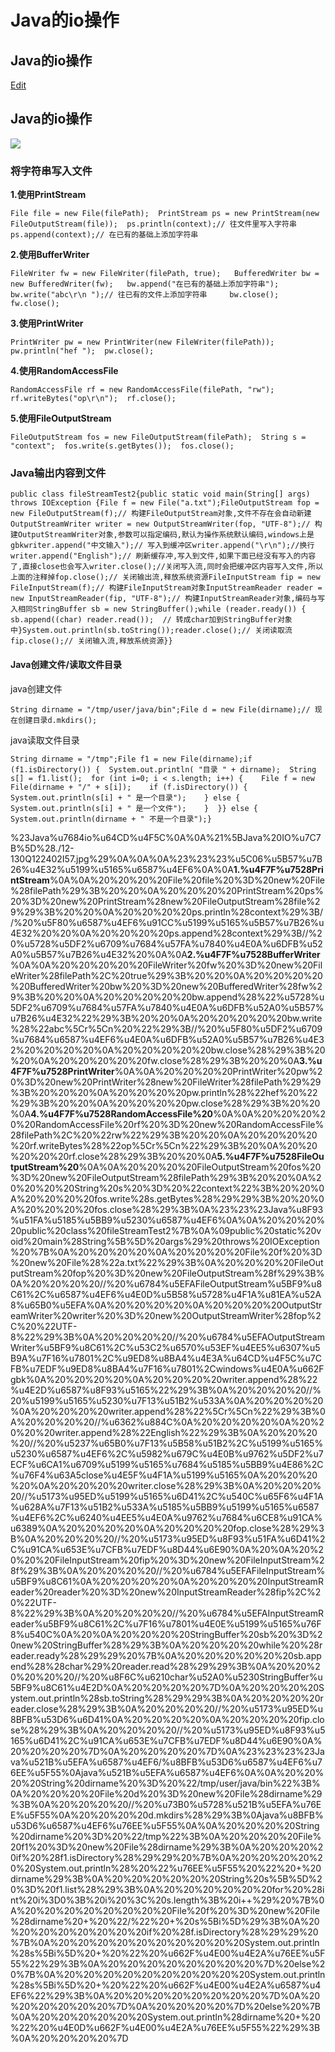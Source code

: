 # Java的io操作

## Java的io操作

[Edit](http://maxiang.io/#/?provider=evernote&amp;guid=44df7323-5179-4e59-bb32-9232fa0222b9&amp;notebook=%E6%8A%80%E6%9C%AF%E7%9F%A5%E8%AF%86)

## Java的io操作

![](https://github.com/yangbao93/docs/tree/d23f2b2cbc4eb06e62d38114d6a7f5410080c7b5/技术知识/Java/Java的io操作/12-130Q122402I57.jpg)

### 将字符串写入文件

**1.使用PrintStream**

```text
File file = new File(filePath);  PrintStream ps = new PrintStream(new FileOutputStream(file));  ps.println(context);// 往文件里写入字符串  ps.append(context);// 在已有的基础上添加字符串
```

**2.使用BufferWriter**

```text
FileWriter fw = new FileWriter(filePath, true);   BufferedWriter bw = new BufferedWriter(fw);   bw.append("在已有的基础上添加字符串");   bw.write("abc\r\n ");// 往已有的文件上添加字符串     bw.close();   fw.close();
```

**3.使用PrintWriter**

```text
PrintWriter pw = new PrintWriter(new FileWriter(filePath));   pw.println("hef ");  pw.close();
```

**4.使用RandomAccessFile**

```text
RandomAccessFile rf = new RandomAccessFile(filePath, "rw");   rf.writeBytes("op\r\n");  rf.close();
```

**5.使用FileOutputStream**

```text
FileOutputStream fos = new FileOutputStream(filePath);  String s = "context";  fos.write(s.getBytes());  fos.close();
```

### Java输出内容到文件

```text
public class fileStreamTest2{public static void main(String[] args) throws IOException {File f = new File("a.txt");FileOutputStream fop = new FileOutputStream(f);// 构建FileOutputStream对象,文件不存在会自动新建OutputStreamWriter writer = new OutputStreamWriter(fop, "UTF-8");// 构建OutputStreamWriter对象,参数可以指定编码,默认为操作系统默认编码,windows上是gbkwriter.append("中文输入");// 写入到缓冲区writer.append("\r\n");//换行writer.append("English");// 刷新缓存冲,写入到文件,如果下面已经没有写入的内容了,直接close也会写入writer.close();//关闭写入流,同时会把缓冲区内容写入文件,所以上面的注释掉fop.close();// 关闭输出流,释放系统资源FileInputStream fip = new FileInputStream(f);// 构建FileInputStream对象InputStreamReader reader = new InputStreamReader(fip, "UTF-8");// 构建InputStreamReader对象,编码与写入相同StringBuffer sb = new StringBuffer();while (reader.ready()) {  sb.append((char) reader.read());  // 转成char加到StringBuffer对象中}System.out.println(sb.toString());reader.close();// 关闭读取流fip.close();// 关闭输入流,释放系统资源}}
```

#### Java创建文件/读取文件目录

java创建文件

```text
String dirname = "/tmp/user/java/bin";File d = new File(dirname);// 现在创建目录d.mkdirs();
```

java读取文件目录

```text
String dirname = "/tmp";File f1 = new File(dirname);if (f1.isDirectory()) {  System.out.println( "目录 " + dirname);  String s[] = f1.list();  for (int i=0; i < s.length; i++) {    File f = new File(dirname + "/" + s[i]);    if (f.isDirectory()) {      System.out.println(s[i] + " 是一个目录");    } else {      System.out.println(s[i] + " 是一个文件");    }  }} else {  System.out.println(dirname + " 不是一个目录");}
```

%23Java%u7684io%u64CD%u4F5C%0A%0A%21%5BJava%20IO%u7C7B%5D%28./12-130Q122402I57.jpg%29%0A%0A%0A%23%23%23%u5C06%u5B57%u7B26%u4E32%u5199%u5165%u6587%u4EF6%0A%0A**1.%u4F7F%u7528PrintStream**%0A%0A%20%20%20%20File%20file%20%3D%20new%20File%28filePath%29%3B%20%20%0A%20%20%20%20PrintStream%20ps%20%3D%20new%20PrintStream%28new%20FileOutputStream%28file%29%29%3B%20%20%0A%20%20%20%20ps.println%28context%29%3B//%20%u5F80%u6587%u4EF6%u91CC%u5199%u5165%u5B57%u7B26%u4E32%20%20%0A%20%20%20%20ps.append%28context%29%3B//%20%u5728%u5DF2%u6709%u7684%u57FA%u7840%u4E0A%u6DFB%u52A0%u5B57%u7B26%u4E32%20%0A%0A**2.%u4F7F%u7528BufferWriter**%0A%0A%20%20%20%20%20FileWriter%20fw%20%3D%20new%20FileWriter%28filePath%2C%20true%29%3B%20%20%0A%20%20%20%20%20BufferedWriter%20bw%20%3D%20new%20BufferedWriter%28fw%29%3B%20%20%0A%20%20%20%20%20bw.append%28%22%u5728%u5DF2%u6709%u7684%u57FA%u7840%u4E0A%u6DFB%u52A0%u5B57%u7B26%u4E32%22%29%3B%20%20%0A%20%20%20%20%20bw.write%28%22abc%5Cr%5Cn%20%22%29%3B//%20%u5F80%u5DF2%u6709%u7684%u6587%u4EF6%u4E0A%u6DFB%u52A0%u5B57%u7B26%u4E32%20%20%20%20%0A%20%20%20%20%20bw.close%28%29%3B%20%20%0A%20%20%20%20%20fw.close%28%29%3B%20%20%0A**3.%u4F7F%u7528PrintWriter**%0A%0A%20%20%20%20PrintWriter%20pw%20%3D%20new%20PrintWriter%28new%20FileWriter%28filePath%29%29%3B%20%20%20%0A%20%20%20%20pw.println%28%22hef%20%22%29%3B%20%20%0A%20%20%20%20pw.close%28%29%3B%20%20%0A**4.%u4F7F%u7528RandomAccessFile%20**%0A%0A%20%20%20%20%20RandomAccessFile%20rf%20%3D%20new%20RandomAccessFile%28filePath%2C%20%22rw%22%29%3B%20%20%0A%20%20%20%20%20rf.writeBytes%28%22op%5Cr%5Cn%22%29%3B%20%0A%20%20%20%20%20rf.close%28%29%3B%20%20%0A**5.%u4F7F%u7528FileOutputStream%20**%0A%0A%20%20%20%20FileOutputStream%20fos%20%3D%20new%20FileOutputStream%28filePath%29%3B%20%20%0A%20%20%20%20String%20s%20%3D%20%22context%22%3B%20%20%0A%20%20%20%20fos.write%28s.getBytes%28%29%29%3B%20%20%0A%20%20%20%20fos.close%28%29%3B%0A%23%23%23Java%u8F93%u51FA%u5185%u5BB9%u5230%u6587%u4EF6%0A%0A%20%20%20%20public%20class%20fileStreamTest2%7B%0A%09public%20static%20void%20main%28String%5B%5D%20args%29%20throws%20IOException%20%7B%0A%20%20%20%20%0A%20%20%20%20File%20f%20%3D%20new%20File%28%22a.txt%22%29%3B%0A%20%20%20%20FileOutputStream%20fop%20%3D%20new%20FileOutputStream%28f%29%3B%0A%20%20%20%20//%20%u6784%u5EFAFileOutputStream%u5BF9%u8C61%2C%u6587%u4EF6%u4E0D%u5B58%u5728%u4F1A%u81EA%u52A8%u65B0%u5EFA%0A%20%20%20%20%0A%20%20%20%20OutputStreamWriter%20writer%20%3D%20new%20OutputStreamWriter%28fop%2C%20%22UTF-8%22%29%3B%0A%20%20%20%20//%20%u6784%u5EFAOutputStreamWriter%u5BF9%u8C61%2C%u53C2%u6570%u53EF%u4EE5%u6307%u5B9A%u7F16%u7801%2C%u9ED8%u8BA4%u4E3A%u64CD%u4F5C%u7CFB%u7EDF%u9ED8%u8BA4%u7F16%u7801%2Cwindows%u4E0A%u662Fgbk%0A%20%20%20%20%0A%20%20%20%20writer.append%28%22%u4E2D%u6587%u8F93%u5165%22%29%3B%0A%20%20%20%20//%20%u5199%u5165%u5230%u7F13%u51B2%u533A%0A%20%20%20%20%0A%20%20%20%20writer.append%28%22%5Cr%5Cn%22%29%3B%0A%20%20%20%20//%u6362%u884C%0A%20%20%20%20%0A%20%20%20%20writer.append%28%22English%22%29%3B%0A%20%20%20%20//%20%u5237%u65B0%u7F13%u5B58%u51B2%2C%u5199%u5165%u5230%u6587%u4EF6%2C%u5982%u679C%u4E0B%u9762%u5DF2%u7ECF%u6CA1%u6709%u5199%u5165%u7684%u5185%u5BB9%u4E86%2C%u76F4%u63A5close%u4E5F%u4F1A%u5199%u5165%0A%20%20%20%20%0A%20%20%20%20writer.close%28%29%3B%0A%20%20%20%20//%u5173%u95ED%u5199%u5165%u6D41%2C%u540C%u65F6%u4F1A%u628A%u7F13%u51B2%u533A%u5185%u5BB9%u5199%u5165%u6587%u4EF6%2C%u6240%u4EE5%u4E0A%u9762%u7684%u6CE8%u91CA%u6389%0A%20%20%20%20%0A%20%20%20%20fop.close%28%29%3B%0A%20%20%20%20//%20%u5173%u95ED%u8F93%u51FA%u6D41%2C%u91CA%u653E%u7CFB%u7EDF%u8D44%u6E90%0A%20%0A%20%20%20%20FileInputStream%20fip%20%3D%20new%20FileInputStream%28f%29%3B%0A%20%20%20%20//%20%u6784%u5EFAFileInputStream%u5BF9%u8C61%0A%20%20%20%20%0A%20%20%20%20InputStreamReader%20reader%20%3D%20new%20InputStreamReader%28fip%2C%20%22UTF-8%22%29%3B%0A%20%20%20%20//%20%u6784%u5EFAInputStreamReader%u5BF9%u8C61%2C%u7F16%u7801%u4E0E%u5199%u5165%u76F8%u540C%0A%20%0A%20%20%20%20StringBuffer%20sb%20%3D%20new%20StringBuffer%28%29%3B%0A%20%20%20%20while%20%28reader.ready%28%29%29%20%7B%0A%20%20%20%20%20%20sb.append%28%28char%29%20reader.read%28%29%29%3B%0A%20%20%20%20%20%20//%20%u8F6C%u6210char%u52A0%u5230StringBuffer%u5BF9%u8C61%u4E2D%0A%20%20%20%20%7D%0A%20%20%20%20System.out.println%28sb.toString%28%29%29%3B%0A%20%20%20%20reader.close%28%29%3B%0A%20%20%20%20//%20%u5173%u95ED%u8BFB%u53D6%u6D41%0A%20%20%20%20%0A%20%20%20%20fip.close%28%29%3B%0A%20%20%20%20//%20%u5173%u95ED%u8F93%u5165%u6D41%2C%u91CA%u653E%u7CFB%u7EDF%u8D44%u6E90%0A%20%20%20%20%7D%0A%20%20%20%20%7D%0A%23%23%23%23Java%u521B%u5EFA%u6587%u4EF6/%u8BFB%u53D6%u6587%u4EF6%u76EE%u5F55%0Ajava%u521B%u5EFA%u6587%u4EF6%0A%0A%20%20%20%20String%20dirname%20%3D%20%22/tmp/user/java/bin%22%3B%0A%20%20%20%20File%20d%20%3D%20new%20File%28dirname%29%3B%0A%20%20%20%20//%20%u73B0%u5728%u521B%u5EFA%u76EE%u5F55%0A%20%20%20%20d.mkdirs%28%29%3B%0Ajava%u8BFB%u53D6%u6587%u4EF6%u76EE%u5F55%0A%0A%20%20%20%20String%20dirname%20%3D%20%22/tmp%22%3B%0A%20%20%20%20File%20f1%20%3D%20new%20File%28dirname%29%3B%0A%20%20%20%20if%20%28f1.isDirectory%28%29%29%20%7B%0A%20%20%20%20%20%20System.out.println%28%20%22%u76EE%u5F55%20%22%20+%20dirname%29%3B%0A%20%20%20%20%20%20String%20s%5B%5D%20%3D%20f1.list%28%29%3B%0A%20%20%20%20%20%20for%20%28int%20i%3D0%3B%20i%20%3C%20s.length%3B%20i++%29%20%7B%0A%20%20%20%20%20%20%20%20File%20f%20%3D%20new%20File%28dirname%20+%20%22/%22%20+%20s%5Bi%5D%29%3B%0A%20%20%20%20%20%20%20%20if%20%28f.isDirectory%28%29%29%20%7B%0A%20%20%20%20%20%20%20%20%20%20System.out.println%28s%5Bi%5D%20+%20%22%20%u662F%u4E00%u4E2A%u76EE%u5F55%22%29%3B%0A%20%20%20%20%20%20%20%20%7D%20else%20%7B%0A%20%20%20%20%20%20%20%20%20%20System.out.println%28s%5Bi%5D%20+%20%22%20%u662F%u4E00%u4E2A%u6587%u4EF6%22%29%3B%0A%20%20%20%20%20%20%20%20%7D%0A%20%20%20%20%20%20%7D%0A%20%20%20%20%7D%20else%20%7B%0A%20%20%20%20%20%20System.out.println%28dirname%20+%20%22%20%u4E0D%u662F%u4E00%u4E2A%u76EE%u5F55%22%29%3B%0A%20%20%20%20%7D

